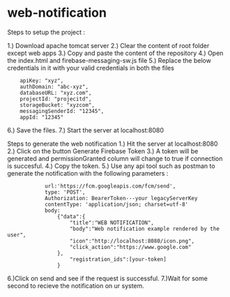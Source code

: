 # web-notification
Steps to setup the project :

1.) Download apache tomcat server 
2.) Clear the content of root folder except web apps
3.) Copy and paste the content of the repository
4.) Open the index.html and firebase-messaging-sw.js file
5.) Replace the below credentials in it with your valid credentials in both the files

	    apiKey: "xyz",
	    authDomain: "abc-xyz",
	    databaseURL: "xyz.com",
	    projectId: "projecitd",
	    storageBucket: "xyzcom",
	    messagingSenderId: "12345",
	    appId: "12345"

6.) Save the files.
7.) Start the server at localhost:8080

Steps to generate the web notification
1.) Hit the server at localhost:8080
2.) Click on the button Generate Firebase Token
3.) A token will be generated and permissionGranted column will change to true if connection is succesful.
4.) Copy the token.
5.) Use any api tool such as postman to generate the notification with the following parameters :

	            url:'https://fcm.googleapis.com/fcm/send',
                type: 'POST',
                Authorization: BearerToken---your legacyServerKey
                contentType: 'application/json; charset=utf-8'
				body:
					{"data":{
						"title":"WEB NOTIFICATION",
						"body":"Web notification example rendered by the user",
						"icon":"http://localhost:8080/icon.png",
						"click_action":"https://www.google.com"
					},
						"registration_ids":[your-token]
					}

6.)Click on send and see if the request is successful.
7.)Wait for some second to recieve the notification on ur system.
